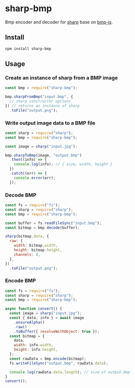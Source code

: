 # sharp-bmp

Bmp encoder and decoder for [sharp](https://www.npmjs.com/package/sharp) base on [bmp-js](https://www.npmjs.com/package/bmp-js).

## Install

```bash
npm install sharp-bmp
```

## Usage

### Create an instance of sharp from a BMP image

```js
const bmp = require("sharp-bmp");

bmp.sharpFromBmp("input.bmp", {
  // sharp constructor options
}) // returns an instance of sharp
  .toFile("output.png");
```

### Write output image data to a BMP file

```js
const sharp = require("sharp");
const bmp = require("sharp-bmp");

const image = sharp("input.jpg");

bmp.sharpToBmp(image, "output.bmp")
  .then((info) => {
    console.log(info); // { size, width, height }
  })
  .catch((err) => {
    console.error(err);
  });
```

### Decode BMP

```js
const fs = require("fs");
const sharp = require("sharp");
const bmp = require("sharp-bmp");

const buffer = fs.readFileSync("input.bmp");
const bitmap = bmp.decode(buffer);

sharp(bitmap.data, {
  raw: {
    width: bitmap.width,
    height: bitmap.height,
    channels: 4,
  },
})
  .toFile("output.png");
```

### Encode BMP

```js
const fs = require("fs");
const sharp = require("sharp");
const bmp = require("sharp-bmp");

async function convert() {
  const image = sharp("input.jpg");
  const { data, info } = await image
    .ensureAlpha()
    .raw()
    .toBuffer({ resolveWithObject: true });
  const bitmap = {
    data,
    width: info.width,
    height: info.height,
  };
  const rawData = bmp.encode(bitmap);
  fs.writeFileSync("output.bmp", rawData.data);

  console.log(rawData.data.length); // size of output.bmp
}
convert();
```
